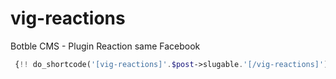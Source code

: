 # vig-reactions
Botble CMS - Plugin Reaction same Facebook

```php
 {!! do_shortcode('[vig-reactions]'.$post->slugable.'[/vig-reactions]') !!}
```
